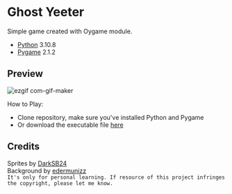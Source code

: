 # Ghost Yeeter
Simple game created with Oygame module.
- [Python](https://www.python.org) 3.10.8
- [Pygame](https://www.pygame.org) 2.1.2

## Preview
![ezgif com-gif-maker](https://user-images.githubusercontent.com/113001409/199907507-68ee0524-22d5-48f6-aa9d-f73fbc537efb.gif)

How to Play:
- Clone repository, make sure you've installed Python and Pygame
- Or download the executable file [here](https://drive.google.com/file/d/1P5todMCmUccGVoszp-kGbvxW34UIWfyT/view?usp=share_link)

## Credits
Sprites by [DarkSB24](https://www.spriters-resource.com/custom_edited/mariocustoms/sheet/17687/) <br>
Background by [edermunizz](https://edermunizz.itch.io/free-pixel-art-forest) <br>
`It's only for personal learning. If resource of this project infringes the copyright, please let me know.`
